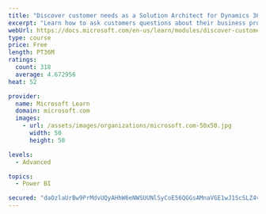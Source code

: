 ```yaml
---
title: "Discover customer needs as a Solution Architect for Dynamics 365 and Power Platform"
excerpt: "Learn how to ask customers questions about their business processes and feature requirements to create a viable solution."
webUrl: https://docs.microsoft.com/en-us/learn/modules/discover-customer-needs/
type: course
price: Free
length: PT36M
ratings:
  count: 318
  average: 4.672956
heat: 52

provider:
  name: Microsoft Learn
  domain: microsoft.com
  images:
    - url: /assets/images/organizations/microsoft.com-50x50.jpg
      width: 50
      height: 50

levels:
  - Advanced

topics:
  - Power BI

secured: "daOzlaUrBw9PrMdvUQyAHhW6eNWSUUNlSyCoE56QGGsAMnaVGE1wJ1ScSLZ4vXZCms0VzK9cgGB2Dm+npzqDPJE6ULA5mp8WG0OWhfnupAW6QMOTKPpg+a1Jyy7OeFittaJRCx8qvoL6W4uvU3JfJczSOOb5ukmQdPll9iCO4VfGQYYx4qxdauwdfKnemTOEE+5Hk1HgOmNlnlJ6KhhD/yGkGFCERgYAbNmoCHuun/LLukiDpnOpaSXepKS/IFWIGqp6OYGfHb+DPiiEOB6+1JNyZYBZeLdo0bfNLHMhR7vh2GVR+idyIrmiFtnUNyifXZ4IvnJ9R1429GKfkd2/TFf2a9SjKdaTwfnFS4DJ1JgpzPdAYC4DkuXrskmTHepGuEGOhgVrQ136RJxu7NQfjw==;w/GayTRrQbjKZK1dSuPIHw=="
---
```


